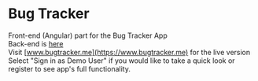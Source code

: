 # Bug Tracker
Front-end (Angular) part for the Bug Tracker App</br>
Back-end is [here](https://github.com/yuriyny/spring-bug-tracker)</br>
Visit [www.bugtracker.me](https://www.bugtracker.me) for the live version</br>
Select "Sign in as Demo User" if you would like to take a quick look or register to see app's full functionality.
